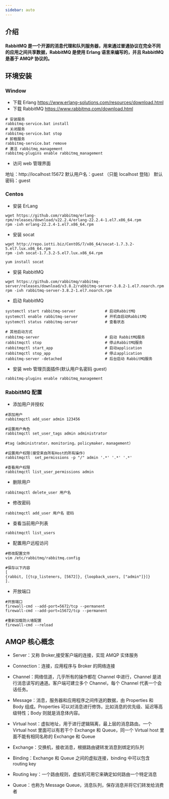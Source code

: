 ```yaml
---
sidebar: auto
---
```


## 介绍

#### RabbitMQ 是一个开源的消息代理和队列服务器，用来通过普通协议在完全不同的应用之间共享数据，RabbitMQ 是使用 Erlang 语言来编写的，并且 RabbitMQ 是基于 AMQP 协议的。

## 环境安装

### Window

- 下载 Erlang https://www.erlang-solutions.com/resources/download.html
- 下载 RabbitMQ https://www.rabbitmq.com/download.html

```shell
# 安装服务
rabbitmq-service.bat install
# 关闭服务
rabbitmq-service.bat stop
# 卸载服务
rabbitmq-service.bat remove
# 激活 rabbitmq_management
rabbitmq-plugins enable rabbitmq_management
```

- 访问 web 管理界面

地址：http://localhost:15672
默认用户名：guest （只能 localhost 登陆）
默认密码：guest

### Centos

- 安装 ErLang

```shell
wget https://github.com/rabbitmq/erlang-rpm/releases/download/v22.2.4/erlang-22.2.4-1.el7.x86_64.rpm
rpm -ivh erlang-22.2.4-1.el7.x86_64.rpm
```

- 安装 socat

```shell
wget http://repo.iotti.biz/CentOS/7/x86_64/socat-1.7.3.2-5.el7.lux.x86_64.rpm
rpm -ivh socat-1.7.3.2-5.el7.lux.x86_64.rpm

yum install socat
```

- 安装 RabbitMQ

```shell
wget https://github.com/rabbitmq/rabbitmq-server/releases/download/v3.8.2/rabbitmq-server-3.8.2-1.el7.noarch.rpm
rpm -ivh rabbitmq-server-3.8.2-1.el7.noarch.rpm
```

- 启动 RabbitMQ

```shell
systemctl start rabbitmq-server             # 启动RabbitMQ
systemctl enable rabbitmq-server            # 开机自启动RabbitMQ
systemctl status rabbitmq-server            # 查看状态

# 其他启动方式
rabbitmq-server                             # 启动 RabbitMQ服务
rabbitmqctl stop                            # 停止RabbitMQ服务
rabbitmqctl start_app                       # 启动application
rabbitmqctl stop_app                        # 停止application
rabbitmq-server -detached                   # 后台启动 RabbitMQ服务
```

- 安装 web 管理页面插件(默认用户名密码 guest)

```shell
rabbitmq-plugins enable rabbitmq_management
```

### RabbitMQ 配置

- 添加用户并授权

```shell
#添加用户
rabbitmqctl add_user admin 123456

#设置用户角色
rabbitmqctl set_user_tags admin administrator

#tag（administrator，monitoring，policymaker，management）

#设置用户权限(接受来自所有Host的所有操作)
rabbitmqctl  set_permissions -p "/" admin '.*' '.*' '.*'

#查看用户权限
rabbitmqctl list_user_permissions admin
```

- 删除用户

```shell
rabbitmqctl delete_user 用户名
```

- 修改密码

```shell
rabbitmqctl add_user 用户名 密码
```

- 查看当前用户列表

```
rabbitmqctl list_users
```

- 配置用户远程访问

```shell
#修改配置文件
vim /etc/rabbitmq/rabbitmq.config

#保存以下内容
[
{rabbit, [{tcp_listeners, [5672]}, {loopback_users, ["admin"]}]}
].
```

- 开放端口

```shell
#开放端口
firewall-cmd --add-port=5672/tcp --permanent
firewall-cmd --add-port=15672/tcp --permanent

#重新加载防火墙配置
firewall-cmd --reload
```

## AMQP 核心概念

- Server：又称 Broker,接受客户端的连接，实现 AMQP 实体服务

- Connection：连接，应用程序与 Broker 的网络连接

- Channel：网络信道，几乎所有的操作都在 Channel 中进行，Channel 是进行消息读写的通道。客户端可建立多个 Channel，每个 Channel 代表一个会话任务。

- Message：消息，服务器和应用程序之间传送的数据，由 Properties 和 Body 组成。Properties 可以对消息进行修饰，比如消息的优先级、延迟等高级特性；Body 则就是消息体内容。

- Virtual host：虚拟地址，用于进行逻辑隔离，最上层的消息路由。一个 Virtual host 里面可以有若干个 Exchange 和 Queue，同一个 Virtual host 里面不能有相同名称的 Exchange 和 Queue

- Exchange：交换机，接收消息，根据路由键转发消息到绑定的队列

- Binding：Exchange 和 Queue 之间的虚拟连接，binding 中可以包含 routing key

- Routing key：一个路由规则，虚拟机可用它来确定如何路由一个特定消息

- Queue：也称为 Message Queue，消息队列，保存消息并将它们转发给消费者
